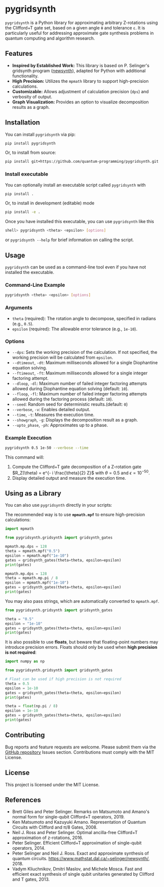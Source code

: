 # pygridsynth

`pygridsynth` is a Python library for approximating arbitrary Z-rotations using the Clifford+T gate set, based on a given angle `θ` and tolerance `ε`. It is particularly useful for addressing approximate gate synthesis problems in quantum computing and algorithm research.

## Features

- **Inspired by Established Work:** This library is based on P. Selinger's gridsynth program ([newsynth](https://www.mathstat.dal.ca/~selinger/newsynth/)), adapted for Python with additional functionality.
- **High Precision:** Utilizes the `mpmath` library to support high-precision calculations.
- **Customizable:** Allows adjustment of calculation precision (`dps`) and verbosity of output.
- **Graph Visualization:** Provides an option to visualize decomposition results as a graph.

## Installation

You can install `pygridsynth` via pip:

```bash
pip install pygridsynth
```

Or, to install from source:

```bash
pip install git+https://github.com/quantum-programming/pygridsynth.git
```

### Install executable

You can optionally install an executable script called `pygridsynth` with

```bash
pip install .
```

Or, to install in development (editable) mode

```bash
pip install -e .
```

Once you have installed this executable, you can use `pygridsynth` like this

```sh
shell> pygridsynth <theta> <epsilon> [options]
```

or `pygridsynth --help` for brief information on calling the script.

## Usage

`pygridsynth` can be used as a command-line tool even if you have not installed the
executable.

### Command-Line Example

```bash
pygridsynth <theta> <epsilon> [options]
```

### Arguments

- `theta` (required): The rotation angle to decompose, specified in radians (e.g., `0.5`).
- `epsilon` (required): The allowable error tolerance (e.g., `1e-10`).

### Options

- `--dps`: Sets the working precision of the calculation. If not specified, the working precision will be calculated from `epsilon`.
- `--dtimeout`, `-dt`: Maximum milliseconds allowed for a single Diophantine equation solving.
- `--ftimeout`, `-ft`: Maximum milliseconds allowed for a single integer factoring attempt.
- `--dloop`, `-dl`: Maximum number of failed integer factoring attempts allowed during Diophantine equation solving (default: `10`).
- `--floop`, `-fl`: Maximum number of failed integer factoring attempts allowed during the factoring process (default: `10`).
- `--seed`: Random seed for deterministic results.(default: `0`)
- `--verbose`, `-v`: Enables detailed output.
- `--time`, `-t`: Measures the execution time.
- `--showgraph`, `-g`: Displays the decomposition result as a graph.
- `--upto_phase`, `-ph`: Approximates up to a phase.

### Example Execution

```bash
pygridsynth 0.5 1e-50 --verbose --time
```

This command will:
1. Compute the Clifford+T gate decomposition of a Z-rotation gate $R_Z(\theta) = e^{- i \frac{\theta}{2} Z}$ with $\theta = 0.5$ and $\epsilon = 10^{-50}$.
2. Display detailed output and measure the execution time.

## Using as a Library

You can also use `pygridsynth` directly in your scripts:

The recommended way is to use **`mpmath.mpf`** to ensure high-precision calculations:
<!-- mpf -->
```python
import mpmath

from pygridsynth.gridsynth import gridsynth_gates

mpmath.mp.dps = 128
theta = mpmath.mpf("0.5")
epsilon = mpmath.mpf("1e-10")
gates = gridsynth_gates(theta=theta, epsilon=epsilon)
print(gates)

mpmath.mp.dps = 128
theta = mpmath.mp.pi / 8
epsilon = mpmath.mpf("1e-10")
gates = gridsynth_gates(theta=theta, epsilon=epsilon)
print(gates)
```
You may also pass strings, which are automatically converted to `mpmath.mpf`.
<!-- str -->
```python
from pygridsynth.gridsynth import gridsynth_gates

theta = "0.5"
epsilon = "1e-10"
gates = gridsynth_gates(theta=theta, epsilon=epsilon)
print(gates)
```

It is also possible to use **floats**, but beware that floating-point numbers may introduce precision errors.
Floats should only be used when **high precision is not required**:
<!-- float -->
```python
import numpy as np

from pygridsynth.gridsynth import gridsynth_gates

# Float can be used if high precision is not required
theta = 0.5
epsilon = 1e-10
gates = gridsynth_gates(theta=theta, epsilon=epsilon)
print(gates)

theta = float(np.pi / 8)
epsilon = 1e-10
gates = gridsynth_gates(theta=theta, epsilon=epsilon)
print(gates)
```


## Contributing

Bug reports and feature requests are welcome. Please submit them via the [GitHub repository](https://github.com/quantum-programming/pygridsynth) Issues section. Contributions must comply with the MIT License.

## License

This project is licensed under the MIT License.

## References

- Brett Giles and Peter Selinger. Remarks on Matsumoto and Amano's normal form for single-qubit Clifford+T operators, 2019.
- Ken Matsumoto and Kazuyuki Amano. Representation of Quantum Circuits with Clifford and π/8 Gates, 2008.
- Neil J. Ross and Peter Selinger. Optimal ancilla-free Clifford+T approximation of z-rotations, 2016.
- Peter Selinger. Efficient Clifford+T approximation of single-qubit operators, 2014.
- Peter Selinger and Neil J. Ross. Exact and approximate synthesis of quantum circuits. https://www.mathstat.dal.ca/~selinger/newsynth/, 2018.
- Vadym Kliuchnikov, Dmitri Maslov, and Michele Mosca. Fast and efficient exact synthesis of single qubit unitaries generated by Clifford and T gates, 2013.
